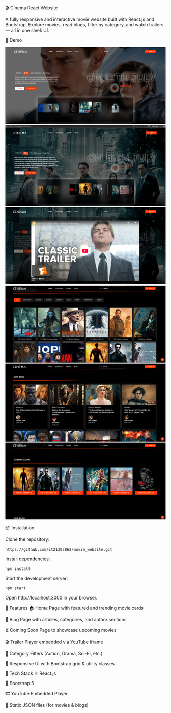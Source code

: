 🎬 Cinema React Website

A fully responsive and interactive movie website built with React.js and Bootstrap. Explore movies, read blogs, filter by category, and watch trailers — all in one sleek UI.

📸 Demo

![Demo Screenshots](https://github.com/it21302862/movie_website/blob/main/public/assets/project/home_main.png)
![Home Page](https://github.com/it21302862/movie_website/blob/main/public/assets/project/home.png)
![Movie Trailer](https://github.com/it21302862/movie_website/blob/main/public/assets/project/home2.png)
![Movie Filter](https://github.com/it21302862/movie_website/blob/main/public/assets/project/filter.png)
![Blog Page](https://github.com/it21302862/movie_website/blob/main/public/assets/project/our_blog.png)
![Upcoming Movies](https://github.com/it21302862/movie_website/blob/main/public/assets/project/coming_soon.png)


📦 Installation

Clone the repository:
```
https://github.com/it21302862/movie_website.git
```

Install dependencies:
```
npm install
```

Start the development server:
```
npm start
```

Open http://localhost:3000 in your browser.


🧩 Features
🏠 Home Page with featured and trending movie cards

📰 Blog Page with articles, categories, and author sections

⏳ Coming Soon Page to showcase upcoming movies

🎬 Trailer Player embedded via YouTube iframe

🎯 Category Filters (Action, Drama, Sci-Fi, etc.)

📱 Responsive UI with Bootstrap grid & utility classes




🔧 Tech Stack
⚛️ React.js

🎨 Bootstrap 5

🎞️ YouTube Embedded Player

📁 Static JSON files (for movies & blogs)